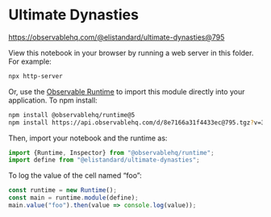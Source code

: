 # Ultimate Dynasties

https://observablehq.com/@elistandard/ultimate-dynasties@795

View this notebook in your browser by running a web server in this folder. For
example:

~~~sh
npx http-server
~~~

Or, use the [Observable Runtime](https://github.com/observablehq/runtime) to
import this module directly into your application. To npm install:

~~~sh
npm install @observablehq/runtime@5
npm install https://api.observablehq.com/d/8e7166a31f4433ec@795.tgz?v=3
~~~

Then, import your notebook and the runtime as:

~~~js
import {Runtime, Inspector} from "@observablehq/runtime";
import define from "@elistandard/ultimate-dynasties";
~~~

To log the value of the cell named “foo”:

~~~js
const runtime = new Runtime();
const main = runtime.module(define);
main.value("foo").then(value => console.log(value));
~~~
